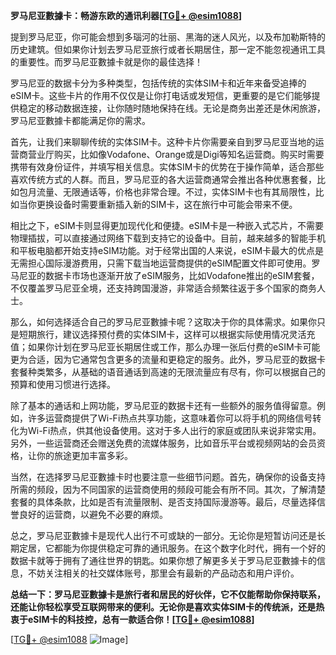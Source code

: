 **罗马尼亚數據卡：畅游东欧的通讯利器[[TG💪+ @esim1088](https://t.me/s/esim1088)]**

提到罗马尼亚，你可能会想到多瑙河的壮丽、黑海的迷人风光，以及布加勒斯特的历史建筑。但如果你计划去罗马尼亚旅行或者长期居住，那一定不能忽视通讯工具的重要性。而罗马尼亚數據卡就是你的最佳选择！

罗马尼亚的数据卡分为多种类型，包括传统的实体SIM卡和近年来备受追捧的eSIM卡。这些卡片的作用不仅仅是让你打电话或发短信，更重要的是它们能够提供稳定的移动数据连接，让你随时随地保持在线。无论是商务出差还是休闲旅游，罗马尼亚數據卡都能满足你的需求。

首先，让我们来聊聊传统的实体SIM卡。这种卡片你需要亲自到罗马尼亚当地的运营商营业厅购买，比如像Vodafone、Orange或是Digi等知名运营商。购买时需要携带有效身份证件，并填写相关信息。实体SIM卡的优势在于操作简单，适合那些喜欢传统方式的人群。而且，罗马尼亚的各大运营商通常会推出各种优惠套餐，比如包月流量、无限通话等，价格也非常合理。不过，实体SIM卡也有其局限性，比如当你更换设备时需要重新插入新的SIM卡，这在旅行中可能会带来不便。

相比之下，eSIM卡则显得更加现代化和便捷。eSIM卡是一种嵌入式芯片，不需要物理插拔，可以直接通过网络下载到支持它的设备中。目前，越来越多的智能手机和平板电脑都开始支持eSIM功能。对于经常出国的人来说，eSIM卡最大的优点是无需担心国际漫游费用，只需下载当地运营商提供的eSIM配置文件即可使用。罗马尼亚的数据卡市场也逐渐开放了eSIM服务，比如Vodafone推出的eSIM套餐，不仅覆盖罗马尼亚全境，还支持跨国漫游，非常适合频繁往返于多个国家的商务人士。

那么，如何选择适合自己的罗马尼亚數據卡呢？这取决于你的具体需求。如果你只是短期旅行，建议选择预付费的实体SIM卡，这样可以根据实际使用情况灵活充值；如果你计划在罗马尼亚长期居住或工作，那么办理一张后付费的eSIM卡可能更为合适，因为它通常包含更多的流量和更稳定的服务。此外，罗马尼亚的数据卡套餐种类繁多，从基础的语音通话到高速的无限流量应有尽有，你可以根据自己的预算和使用习惯进行选择。

除了基本的通话和上网功能，罗马尼亚的数据卡还有一些额外的服务值得留意。例如，许多运营商提供了Wi-Fi热点共享功能，这意味着你可以将手机的网络信号转化为Wi-Fi热点，供其他设备使用。这对于多人出行的家庭或团队来说非常实用。另外，一些运营商还会赠送免费的流媒体服务，比如音乐平台或视频网站的会员资格，让你的旅途更加丰富多彩。

当然，在选择罗马尼亚數據卡时也要注意一些细节问题。首先，确保你的设备支持所需的频段，因为不同国家的运营商使用的频段可能会有所不同。其次，了解清楚套餐的具体条款，比如是否有流量限制、是否支持国际漫游等。最后，尽量选择信誉良好的运营商，以避免不必要的麻烦。

总之，罗马尼亚數據卡是现代人出行不可或缺的一部分。无论你是短暂访问还是长期定居，它都能为你提供稳定可靠的通讯服务。在这个数字化时代，拥有一个好的数据卡就等于拥有了通往世界的钥匙。如果你想了解更多关于罗马尼亚數據卡的信息，不妨关注相关的社交媒体账号，那里会有最新的产品动态和用户评价。

**总结一下：罗马尼亚數據卡是旅行者和居民的好伙伴，它不仅能帮助你保持联系，还能让你轻松享受互联网带来的便利。无论你是喜欢实体SIM卡的传统派，还是热衷于eSIM卡的科技控，总有一款适合你！[[TG💪+ @esim1088](https://t.me/s/esim1088)]**

[[TG💪+ @esim1088](https://t.me/s/esim1088) ![Image](https://i.postimg.cc/4NQfJmqS/Snipaste-2025-05-13-00-14-12.png)]